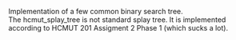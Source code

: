 Implementation of a few common binary search tree.  
The hcmut_splay_tree is not standard splay tree. It is implemented according to HCMUT 201 Assigment 2 Phase 1 (which sucks a lot).  
